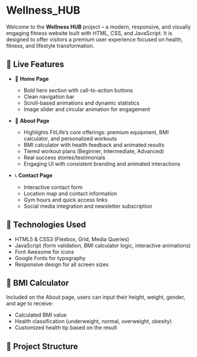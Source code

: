 # Wellness_HUB

Welcome to the **Wellness HUB** project – a modern, responsive, and visually engaging fitness website built with HTML, CSS, and JavaScript. It is designed to offer visitors a premium user experience focused on health, fitness, and lifestyle transformation.

## 🌟 Live Features

- 🎯 **Home Page**
  - Bold hero section with call-to-action buttons
  - Clean navigation bar
  - Scroll-based animations and dynamic statistics
  - Image slider and circular animation for engagement

- 💪 **About Page**
  - Highlights FitLife’s core offerings: premium equipment, BMI calculator, and personalized workouts
  - BMI calculator with health feedback and animated results
  - Tiered workout plans (Beginner, Intermediate, Advanced)
  - Real success stories/testimonials
  - Engaging UI with consistent branding and animated interactions

- 📞 **Contact Page**
  - Interactive contact form
  - Location map and contact information
  - Gym hours and quick access links
  - Social media integration and newsletter subscription

## 🧰 Technologies Used

- HTML5 & CSS3 (Flexbox, Grid, Media Queries)
- JavaScript (form validation, BMI calculator logic, interactive animations)
- Font Awesome for icons
- Google Fonts for typography
- Responsive design for all screen sizes

## 🧮 BMI Calculator

Included on the About page, users can input their height, weight, gender, and age to receive:
- Calculated BMI value
- Health classification (underweight, normal, overweight, obesity)
- Customized health tip based on the result

## 📁 Project Structure
